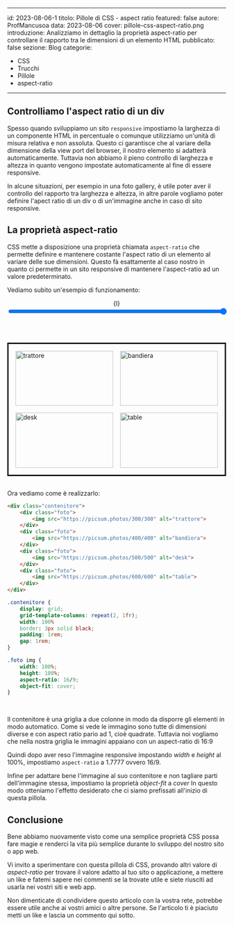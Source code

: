 
---
id: 2023-08-06-1
titolo: Pillole di CSS - aspect ratio
featured: false
autore: ProfMancusoa
data: 2023-08-06
cover: pillole-css-aspect-ratio.png
introduzione: Analizziamo in dettaglio la proprietà aspect-ratio per controllare il rapporto tra le dimensioni di un elemento HTML
pubblicato: false
sezione: Blog
categorie:
  - CSS
  - Trucchi
  - Pillole
  - aspect-ratio
---

## Controlliamo l'aspect ratio di un div

Spesso quando sviluppiamo un sito `responsive`  impostiamo la larghezza di un componente HTML in percentuale o comunque utilizziamo un'unità di misura relativa e non assoluta.
Questo ci garantisce che al variare della dimensione della view port del browser, il nostro elemento si adatterà automaticamente.
Tuttavia non abbiamo il pieno controllo di larghezza e altezza in quanto vengono impostate automaticamente al fine di essere responsive.

In alcune situazioni, per esempio in una foto gallery, è utile poter aver il controllo del rapporto tra larghezza e altezza, in altre parole vogliamo poter definire l'apect ratio di un div o di un'immagine anche in caso di sito responsive.


## La proprietà aspect-ratio

CSS mette a disposizione una proprietà chiamata `aspect-ratio` che permette definire e mantenere costante l'aspect ratio di un elemento al variare delle sue dimensioni. Questo fà esattamente al caso nostro in quanto ci permette in un sito responsive di mantenere l'aspect-ratio ad un valore predeterminato.

Vediamo subito un'esempio di funzionamento:

<script>
let l = "100%";

function onrange(e) {
    l = e.target.value + "%";
}
</script>

<center>{l}</center>
<input type="range" id="larghezza" name="larghezza" min="20" max="100" value="100" step="10" style="width: 100%;" on:input={onrange}/>

<br><br>

<div class="contenitore" style="--size:{l};">
    <div class="foto">
        <img src="https://picsum.photos/300/300" alt="trattore">
    </div>
    <div class="foto">
        <img src="https://picsum.photos/400/400" alt="bandiera">
    </div>
    <div class="foto">
        <img src="https://picsum.photos/500/500" alt="desk">
    </div>
    <div class="foto">
        <img src="https://picsum.photos/600/600" alt="table">
    </div>
</div>

<style>
.contenitore {
    display: grid;
    grid-template-columns: repeat(2, 1fr);
    width: var(--size);
    border: 3px solid black;
    padding: 1rem;
    gap: 1rem;
}

.foto img {
    width: 100%;
    height: 100%;
    aspect-ratio: 16/9;
    object-fit: cover;
}
</style>

<br>

Ora vediamo come è realizzarlo:

```html
<div class="contenitore">
    <div class="foto">
        <img src="https://picsum.photos/300/300" alt="trattore">
    </div>
    <div class="foto">
        <img src="https://picsum.photos/400/400" alt="bandiera">
    </div>
    <div class="foto">
        <img src="https://picsum.photos/500/500" alt="desk">
    </div>
    <div class="foto">
        <img src="https://picsum.photos/600/600" alt="table">
    </div>
</div>
```
```css
.contenitore {
    display: grid;
    grid-template-columns: repeat(2, 1fr);
    width: 100%
    border: 3px solid black;
    padding: 1rem;
    gap: 1rem;
}

.foto img {
    width: 100%;
    height: 100%;
    aspect-ratio: 16/9;
    object-fit: cover;
}
```

<br>

Il contenitore è una griglia  a due colonne in modo da disporre gli elementi in modo automatico.
Come si vede le immagino sono tutte di dimensioni diverse e con aspect ratio pario ad 1, cioè quadrate.
Tuttavia noi vogliamo che nella nostra griglia le immagini appaiano con un aspect-ratio di 16:9

Quindi dopo aver reso l'immagine responsive impostando *width* e *height* al 100%, impostiamo `aspect-ratio` a 1.7777 ovvero 16/9.

Infine per adattare bene l'immagine al suo contenitore e non tagliare parti dell'immagine stessa, impostiamo la proprietà *object-fit* a *cover*
In questo modo otteniamo l'effetto desiderato che ci siamo prefissati all'inizio di questa pillola.


## Conclusione

Bene abbiamo nuovamente visto come una semplice proprietà CSS possa fare magie e renderci la vita più semplice durante lo sviluppo del nostro sito o app web.

Vi invito a sperimentare con questa pillola di CSS, provando altri valore di *aspect-ratio* per trovare il valore adatto al tuo sito o applicazione, a mettere un like e fatemi sapere nei commenti se la trovate utile e siete riusciti ad usarla nei vostri siti e web app.

Non dimenticate di condividere questo articolo con la vostra rete, potrebbe essere utile anche ai vostri amici o altre persone.
Se l'articolo ti è piaciuto metti un like e lascia un commento qui sotto.

